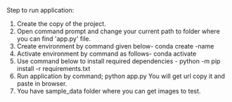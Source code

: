 Step to run application:
1. Create the copy of the project.
2. Open command prompt and change your current path to folder where you can find 'app.py' file.
3. Create environment by command given below- conda create -name <environment name>
4. Activate environment by command as follows- conda activate <environment name>
5. Use command below to install required dependencies - python -m pip install -r requirements.txt
6. Run application by command; python app.py You will get url copy it and paste in browser.
7. You have sample_data folder where you can get images to test.
